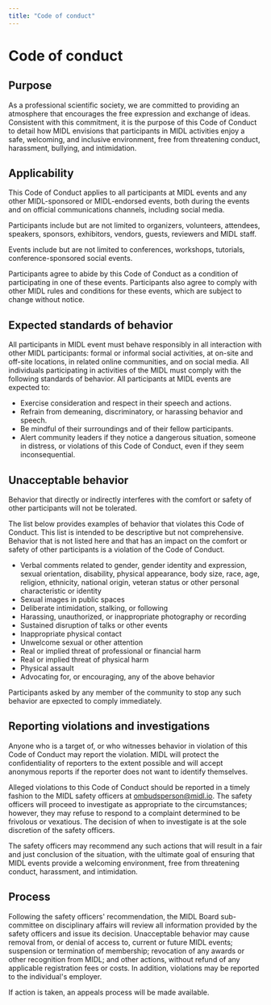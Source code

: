 ```yaml
---
title: "Code of conduct"
---
```


# Code of conduct

## Purpose

As a professional scientific society, we are committed to providing an atmosphere that encourages the free expression and exchange of ideas. Consistent with this commitment, it is the purpose of this Code of Conduct to detail how MIDL envisions that participants in MIDL activities enjoy a safe, welcoming, and inclusive environment, free from threatening conduct, harassment, bullying, and intimidation.

## Applicability

This Code of Conduct applies to all participants at MIDL events and any other MIDL-sponsored or MIDL-endorsed events, both during the events and on official communications channels, including social media.

Participants include but are not limited to organizers, volunteers, attendees, speakers, sponsors, exhibitors, vendors, guests, reviewers and MIDL staff.

Events include but are not limited to conferences, workshops, tutorials, conference-sponsored social events.

Participants agree to abide by this Code of Conduct as a condition of participating in one of these events. Participants also agree to comply with other MIDL rules and conditions for these events, which are subject to change without notice.

## Expected standards of behavior

All participants in MIDL event must behave responsibly in all interaction with other MIDL participants: formal or informal social activities, at on-site and off-site locations, in related online communities, and on social media. All individuals participating in activities of the MIDL must comply with the following standards of behavior. All participants at MIDL events are expected to:

* Exercise consideration and respect in their speech and actions.
* Refrain from demeaning, discriminatory, or harassing behavior and speech.
* Be mindful of their surroundings and of their fellow participants.
* Alert community leaders if they notice a dangerous situation, someone in distress, or violations of this Code of Conduct, even if they seem inconsequential.

## Unacceptable behavior

Behavior that directly or indirectly interferes with the comfort or safety of other participants will not be tolerated.

The list below provides examples of behavior that violates this Code of Conduct. This list is intended to be descriptive but not comprehensive. Behavior that is not listed here and that has an impact on the comfort or safety of other participants is a violation of the Code of Conduct.

* Verbal comments related to gender, gender identity and expression, sexual orientation, disability, physical appearance, body size, race, age, religion, ethnicity, national origin, veteran status or other personal characteristic or identity
* Sexual images in public spaces
* Deliberate intimidation, stalking, or following
* Harassing, unauthorized, or inappropriate photography or recording
* Sustained disruption of talks or other events
* Inappropriate physical contact
* Unwelcome sexual or other attention
* Real or implied threat of professional or financial harm
* Real or implied threat of physical harm
* Physical assault
* Advocating for, or encouraging, any of the above behavior

Participants asked by any member of the community to stop any such behavior are epxected to comply immediately.

## Reporting violations and investigations

Anyone who is a target of, or who witnesses behavior in violation of this Code of Conduct may report the violation. MIDL will protect the confidentiality of reporters to the extent possible and will accept anonymous reports if the reporter does not want to identify themselves.

Alleged violations to this Code of Conduct should be reported in a timely fashion to the MIDL safety officers at [ombudsperson@midl.io](mailto:ombudsperson@midl.io). The safety officers will proceed to investigate as appropriate to the circumstances; however, they may refuse to respond to a complaint determined to be frivolous or vexatious. The decision of when to investigate is at the sole discretion of the safety officers.

The safety officers may recommend any such actions that will result in a fair and just conclusion of the situation, with the ultimate goal of ensuring that MIDL events provide a welcoming environment, free from threatening conduct, harassment, and intimidation.


## Process

Following the safety officers' recommendation, the MIDL Board sub-committee on disciplinary affairs will review all information provided by the safety officers and issue its decision. Unacceptable behavior may cause removal from, or denial of access to, current or future MIDL events; suspension or termination of membership; revocation of any awards or other recognition from MIDL; and other actions, without refund of any applicable registration fees or costs. In addition, violations may be reported to the individual's employer.

If action is taken, an appeals process will be made available.
